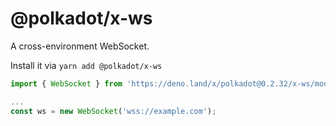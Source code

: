 # @polkadot/x-ws

A cross-environment WebSocket.

Install it via `yarn add @polkadot/x-ws`

```js
import { WebSocket } from 'https://deno.land/x/polkadot@0.2.32/x-ws/mod.ts';

...
const ws = new WebSocket('wss://example.com');
```
